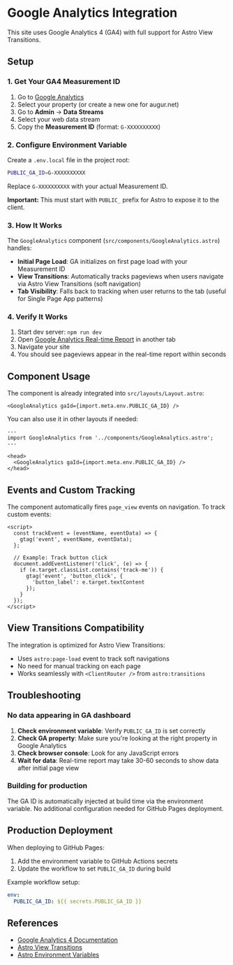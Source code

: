 # Google Analytics Integration

This site uses Google Analytics 4 (GA4) with full support for Astro View Transitions.

## Setup

### 1. Get Your GA4 Measurement ID

1. Go to [Google Analytics](https://analytics.google.com)
2. Select your property (or create a new one for augur.net)
3. Go to **Admin** → **Data Streams**
4. Select your web data stream
5. Copy the **Measurement ID** (format: `G-XXXXXXXXXX`)

### 2. Configure Environment Variable

Create a `.env.local` file in the project root:

```bash
PUBLIC_GA_ID=G-XXXXXXXXXX
```

Replace `G-XXXXXXXXXX` with your actual Measurement ID.

**Important:** This must start with `PUBLIC_` prefix for Astro to expose it to the client.

### 3. How It Works

The `GoogleAnalytics` component (`src/components/GoogleAnalytics.astro`) handles:

- **Initial Page Load**: GA initializes on first page load with your Measurement ID
- **View Transitions**: Automatically tracks pageviews when users navigate via Astro View Transitions (soft navigation)
- **Tab Visibility**: Falls back to tracking when user returns to the tab (useful for Single Page App patterns)

### 4. Verify It Works

1. Start dev server: `npm run dev`
2. Open [Google Analytics Real-time Report](https://analytics.google.com) in another tab
3. Navigate your site
4. You should see pageviews appear in the real-time report within seconds

## Component Usage

The component is already integrated into `src/layouts/Layout.astro`:

```astro
<GoogleAnalytics gaId={import.meta.env.PUBLIC_GA_ID} />
```

You can also use it in other layouts if needed:

```astro
---
import GoogleAnalytics from '../components/GoogleAnalytics.astro';
---

<head>
  <GoogleAnalytics gaId={import.meta.env.PUBLIC_GA_ID} />
</head>
```

## Events and Custom Tracking

The component automatically fires `page_view` events on navigation. To track custom events:

```astro
<script>
  const trackEvent = (eventName, eventData) => {
    gtag('event', eventName, eventData);
  };

  // Example: Track button click
  document.addEventListener('click', (e) => {
    if (e.target.classList.contains('track-me')) {
      gtag('event', 'button_click', {
        'button_label': e.target.textContent
      });
    }
  });
</script>
```

## View Transitions Compatibility

The integration is optimized for Astro View Transitions:

- Uses `astro:page-load` event to track soft navigations
- No need for manual tracking on each page
- Works seamlessly with `<ClientRouter />` from `astro:transitions`

## Troubleshooting

### No data appearing in GA dashboard

1. **Check environment variable**: Verify `PUBLIC_GA_ID` is set correctly
2. **Check GA property**: Make sure you're looking at the right property in Google Analytics
3. **Check browser console**: Look for any JavaScript errors
4. **Wait for data**: Real-time report may take 30-60 seconds to show data after initial page view

### Building for production

The GA ID is automatically injected at build time via the environment variable. No additional configuration needed for GitHub Pages deployment.

## Production Deployment

When deploying to GitHub Pages:

1. Add the environment variable to GitHub Actions secrets
2. Update the workflow to set `PUBLIC_GA_ID` during build

Example workflow setup:
```yaml
env:
  PUBLIC_GA_ID: ${{ secrets.PUBLIC_GA_ID }}
```

## References

- [Google Analytics 4 Documentation](https://support.google.com/analytics/answer/10089681)
- [Astro View Transitions](https://docs.astro.build/en/guides/view-transitions/)
- [Astro Environment Variables](https://docs.astro.build/en/guides/environment-variables/)
